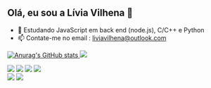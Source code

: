 ## Olá, eu sou a Lívia Vilhena 👋

- 🌱 Estudando JavaScript em back end (node.js), C/C++ e Python
- 📫 Contate-me no email : liviavilhena@outlook.com


<div align="center">
  <a href="https://github.com/rafaballerini">
</div>

![Anurag's GitHub stats](https://github-readme-stats.vercel.app/api?username=vilhenalivia&show_icons=true&theme=panda)
<img src="https://github-readme-stats.vercel.app/api/top-langs/?username=vilhenalivia&theme=panda" />

<a href = "https://www.instagram.com/vilhena_livia/"><img src= "https://img.shields.io/badge/Instagram-E4405F?style=for-the-badge&logo=instagram&logoColor=white"></a>
<a href = "https://www.linkedin.com/in/l%C3%ADvia-vilhena-de-paula-232923259/"><img src= "https://img.shields.io/badge/LinkedIn-0077B5?style=for-the-badge&logo=linkedin&logoColor=white"></a>
<a href ="https://www.twitch.tv/ladynight91"><img src ="https://img.shields.io/badge/Twitch-9146FF?style=for-the-badge&logo=twitch&logoColor=white"></a>
<a href = "https://www.facebook.com/livia.vilhena.79/"><img src= "https://img.shields.io/badge/Facebook-1877F2?style=for-the-badge&logo=facebook&logoColor=white"></a>
<br>
<img src= "https://img.shields.io/badge/HTML-239120?style=for-the-badge&logo=html5&logoColor=white">
<img src= "https://img.shields.io/badge/JavaScript-F7DF1E?style=for-the-badge&logo=javascript&logoColor=black">
